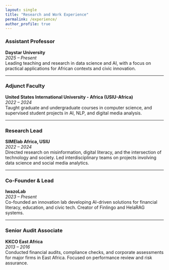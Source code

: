 ```yaml
---
layout: single
title: "Research and Work Experience"
permalink: /experience/
author_profile: true
---
```


### Assistant Professor  
**Daystar University**  
_2025 – Present_  
Leading teaching and research in data science and AI, with a focus on practical applications for African contexts and civic innovation.

---

### Adjunct Faculty  
**United States International University - Africa (USIU-Africa)**  
_2022 – 2024_  
Taught graduate and undergraduate courses in computer science, and supervised student projects in AI, NLP, and digital media analysis.

---

### Research Lead  
**SIMElab Africa, USIU**  
_2022 – 2024_  
Directed research on misinformation, digital literacy, and the intersection of technology and society. Led interdisciplinary teams on projects involving data science and social media analytics.

---

### Co-Founder & Lead  
**IwazoLab**  
_2023 – Present_  
Co-founded an innovation lab developing AI-driven solutions for financial literacy, education, and civic tech. Creator of Finlingo and HelaRAG systems.

---

### Senior Audit Associate  
**KKCO East Africa**  
_2013 – 2016_  
Conducted financial audits, compliance checks, and corporate assessments for major firms in East Africa. Focused on performance review and risk assurance.
